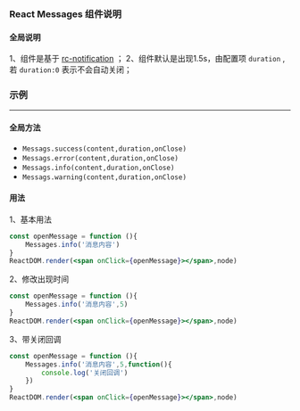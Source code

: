 ### React Messages 组件说明

#### 全局说明
1、组件是基于 [rc-notification](https://github.com/react-component/notification) ；
2、组件默认是出现1.5s，由配置项 `duration` ,若 `duration:0` 表示不会自动关闭；

### 示例
---
#### 全局方法

- `Messags.success(content,duration,onClose)`
- `Messags.error(content,duration,onClose)`
- `Messags.info(content,duration,onClose)`
- `Messags.warning(content,duration,onClose)`


#### 用法



1、基本用法
```jsx
const openMessage = function (){
	Messages.info('消息内容')
}
ReactDOM.render(<span onClick={openMessage}></span>,node)

```

2、修改出现时间
```jsx
const openMessage = function (){
	Messages.info('消息内容',5)
}
ReactDOM.render(<span onClick={openMessage}></span>,node)

```

3、带关闭回调
```jsx
const openMessage = function (){
	Messages.info('消息内容',5,function(){
		console.log('关闭回调')
	})
}
ReactDOM.render(<span onClick={openMessage}></span>,node)
```
